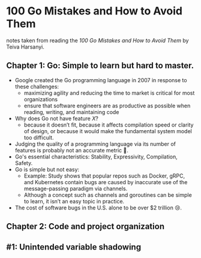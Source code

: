 # 100 Go Mistakes and How to Avoid Them

notes taken from reading the *100 Go Mistakes and How to Avoid Them* by Teiva Harsanyi.

## Chapter 1: Go: Simple to learn but hard to master.

- Google created the Go programming language in 2007 in response to these challenges:
  - maximizing agility and reducing the time to market is critical for most organizations
  - ensure that software engineers are as productive as possible when reading, writing, and maintaining code
- Why does Go not have feature *X*?
  - because it doesn’t fit, because it affects compilation speed or clarity of design, or because it would make the fundamental system model too difficult.
- Judging the quality of a programming language via its number of features is probably not an accurate metric 💯.
- Go's essential characteristics: Stability, Expressivity, Compilation, Safety.
- Go is simple but not easy:
  - Example:  Study shows that popular repos such as Docker, gRPC, and Kubernetes contain bugs are caused by inaccurate use of the message-passing paradigm via channels.
  - Although a concept such as channels and goroutines can be simple to learn, it isn’t an easy topic in practice.
-  The cost of software bugs in the U.S. alone to be over $2 trillion 😢.

## Chapter 2: Code and project organization

## #1: Unintended variable shadowing

